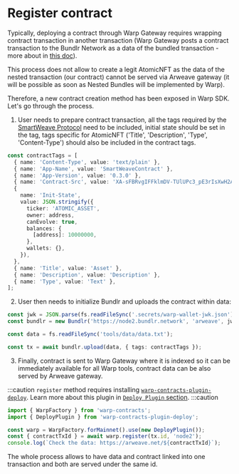 # Register contract

Typically, deploying a contract through Warp Gateway requires wrapping contract transaction in another transaction (Warp Gateway posts a contract transaction to the Bundlr Network as a data of the bundled transaction - more about in [this doc](/docs/sdk/advanced/bundled-contract)).

This process does not allow to create a legit AtomicNFT as the data of the nested transaction (our contract) cannot be served via Arweave gateway (it will be possible as soon as Nested Bundles will be implemented by Warp).

Therefore, a new contract creation method has been exposed in Warp SDK. Let's go through the process.

1. User needs to prepare contract transaction, all the tags required by the [SmartWeave Protocol](/docs/sdk/advanced/smartweave-protocol) need to be included, initial state should be set in the tag, tags specific for AtomicNFT ('Title', 'Description', 'Type', 'Content-Type') should also be included in the contract tags.

```ts
const contractTags = [
  { name: 'Content-Type', value: 'text/plain' },
  { name: 'App-Name', value: 'SmartWeaveContract' },
  { name: 'App-Version', value: '0.3.0' },
  { name: 'Contract-Src', value: 'XA-sFBRvgIFFklmDV-TUlUPc3_pE3rIsXwH2AjwOYrQ' },
  {
    name: 'Init-State',
    value: JSON.stringify({
      ticker: 'ATOMIC_ASSET',
      owner: address,
      canEvolve: true,
      balances: {
        [address]: 10000000,
      },
      wallets: {},
    }),
  },
  { name: 'Title', value: 'Asset' },
  { name: 'Description', value: 'Description' },
  { name: 'Type', value: 'Text' },
];
```

2. User then needs to initialize Bundlr and uploads the contract within data:

```ts
const jwk = JSON.parse(fs.readFileSync('.secrets/warp-wallet-jwk.json').toString());
const bundlr = new Bundlr('https://node2.bundlr.network', 'arweave', jwk);

const data = fs.readFileSync('tools/data/data.txt');

const tx = await bundlr.upload(data, { tags: contractTags });
```

3. Finally, contract is sent to Warp Gateway where it is indexed so it can be immediately available for all Warp tools, contract data can be also served by Arweave gateway.

:::caution
`register` method requires installing [`warp-contracts-plugin-deploy`](https://www.npmjs.com/package/warp-contracts-plugin-deploy). Learn more about this plugin in [`Deploy Plugin` section](plugins/deployment).
:::caution

```ts
import { WarpFactory } from 'warp-contracts';
import { DeployPlugin } from 'warp-contracts-plugin-deploy';

const warp = WarpFactory.forMainnet().use(new DeployPlugin());
const { contractTxId } = await warp.register(tx.id, 'node2');
console.log(`Check the data: https://arweave.net/${contractTxId}`);
```

The whole process allows to have data and contract linked into one transaction and both are served under the same id.
